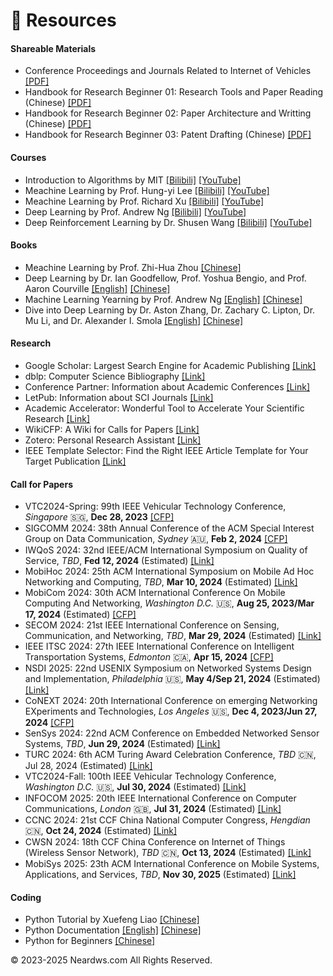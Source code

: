 # 🎒 Resources

#### Shareable Materials

- Conference Proceedings and Journals Related to Internet of Vehicles [[PDF]](https://neardws-1257861591.cos.ap-shanghai.myqcloud.com/neardws/Conference%20Proceedings%20and%20Journals%20Related%20to%20Internet%20of%20Vehicles.pdf)
- Handbook for Research Beginner 01: Research Tools and Paper Reading (Chinese) [[PDF]](https://neardws-1257861591.cos.ap-shanghai.myqcloud.com/neardws/%E7%A7%91%E7%A0%94%E5%85%A5%E9%97%A801.pdf)
- Handbook for Research Beginner 02: Paper Architecture and Writting (Chinese) [[PDF]](https://neardws-1257861591.cos.ap-shanghai.myqcloud.com/neardws/%E7%A7%91%E7%A0%94%E5%85%A5%E9%97%A802.pdf)
- Handbook for Research Beginner 03: Patent Drafting  (Chinese) [[PDF]](https://neardws-1257861591.cos.ap-shanghai.myqcloud.com/neardws/%E7%A7%91%E7%A0%94%E5%85%A5%E9%97%A803.pdf)

#### Courses

- Introduction to Algorithms by MIT [[Bilibili]](https://www.bilibili.com/video/BV1fu41127MN) [[YouTube]](https://www.youtube.com/watch?v=ZA-tUyM_y7s&list=PLUl4u3cNGP63EdVPNLG3ToM6LaEUuStEY)
- Meachine Learning by Prof. Hung-yi Lee [[Bilibili]](https://www.bilibili.com/video/BV1J94y1f7u5) [[YouTube]](https://www.youtube.com/watch?v=Y87Ct23H3Kw&list=PLJV_el3uVTsNxV_IGauQZBHjBKZ26JHjd)
- Meachine Learning by Prof. Richard Xu [[Bilibili]](https://www.bilibili.com/video/BV1xW411N7f1/?spm_id_from=333.999.0.0&vd_source=c1ab668ffc70acf1658d1869973425ab) [[YouTube]](https://www.youtube.com/watch?v=COAlqcArijw&list=PLyAft-JyjIYoLYkte6lyluTXu3_J0lWJR)
- Deep Learning by Prof. Andrew Ng [[Bilibili]](https://www.bilibili.com/video/BV12E411a7Xn) [[YouTube]](https://www.youtube.com/watch?v=jGwO_UgTS7I&list=PLoROMvodv4rMiGQp3WXShtMGgzqpfVfbU)
- Deep Reinforcement Learning by Dr. Shusen Wang [[Bilibili]](https://www.bilibili.com/video/BV12o4y197US) [[YouTube]](https://www.youtube.com/watch?v=jNcMnwpPpfk&list=PLgtf4d9zHHO99JZTT-N5eUBXhW5sfOKhA)

#### Books

- Meachine Learning by Prof. Zhi-Hua Zhou [[Chinese]](https://cs.nju.edu.cn/zhouzh/zhouzh.files/publication/MLbook2016.htm)
- Deep Learning by Dr. Ian Goodfellow, Prof. Yoshua Bengio, and Prof. Aaron Courville [[English]](https://www.deeplearningbook.org) [[Chinese]](https://github.com/exacity/deeplearningbook-chinese)
- Machine Learning Yearning by Prof. Andrew Ng [[English]](https://www.mlyearning.org) [[Chinese]](https://deeplearning-ai.github.io/machine-learning-yearning-cn/) 
- Dive into Deep Learning by Dr. Aston Zhang, Dr. Zachary C. Lipton, Dr. Mu Li, and Dr. Alexander I. Smola [[English]](https://d2l.ai) [[Chinese]](https://zh.d2l.ai)

#### Research

- Google Scholar: Largest Search Engine for Academic Publishing [[Link]](https://scholar.google.com)
- dblp: Computer Science Bibliography [[Link]](https://dblp.org)
- Conference Partner: Information about Academic Conferences [[Link]](https://www.myhuiban.com)
- LetPub: Information about SCI Journals [[Link]](http://www.letpub.com.cn/index.php?page=journalapp)
- Academic Accelerator: Wonderful Tool to Accelerate Your Scientific Research [[Link]](https://academic-accelerator.com)
- WikiCFP: A Wiki for Calls for Papers [[Link]](http://www.wikicfp.com/cfp/)
- Zotero: Personal Research Assistant [[Link]](https://www.zotero.org)
- IEEE Template Selector: Find the Right IEEE Article Template for Your Target Publication [[Link]](https://template-selector.ieee.org)

#### Call for Papers

- VTC2024-Spring: 99th IEEE Vehicular Technology Conference, *Singapore* 🇸🇬, **Dec 28, 2023** [[CFP]](https://events.vtsociety.org/vtc2024-spring/authors/call-for-papers-2/)
- SIGCOMM 2024: 38th Annual Conference of the ACM Special Interest Group on Data Communication, *Sydney* 🇦🇺, **Feb 2, 2024** [[CFP]](https://www.sigcomm.org/sites/default/files/SIGCOMM_CFP_2024.html)
- IWQoS 2024: 32nd IEEE/ACM International Symposium on Quality of Service, *TBD*, **Fed 12, 2024** (Estimated) [[Link]](http://www.wikicfp.com/cfp/program?id=1855)
- MobiHoc 2024: 25th ACM International Symposium on Mobile Ad Hoc Networking and Computing, *TBD*, **Mar 10, 2024** (Estimated) [[Link]](https://www.sigmobile.org/mobihoc/2023/cfp.html)
- MobiCom 2024: 30th ACM International Conference On Mobile Computing And Networking, *Washington D.C.* 🇺🇸, **Aug 25, 2023/Mar 17, 2024** (Estimated) [[CFP]](https://www.sigmobile.org/mobicom/2024/cfp.html)
- SECOM 2024: 21st IEEE International Conference on Sensing, Communication, and Networking, *TBD*, **Mar 29, 2024** (Estimated) [[Link]](https://secon2023.ieee-secon.org)
- IEEE ITSC 2024: 27th IEEE International Conference on Intelligent Transportation Systems, *Edmonton* 🇨🇦, **Apr 15, 2024** [[CFP]](https://ieee-itsc.org/2024/wp-content/uploads/sites/3/2023/09/CFP_IEEE_ITSC_2024.pdf)
- NSDI 2025: 22nd USENIX Symposium on Networked Systems Design and Implementation, *Philadelphia* 🇺🇸, **May 4/Sep 21, 2024** (Estimated) [[Link]](http://www.wikicfp.com/cfp/program?id=2239)
- CoNEXT 2024: 20th International Conference on emerging Networking EXperiments and Technologies, *Los Angeles* 🇺🇸, **Dec 4, 2023/Jun 27, 2024** [[CFP]](https://conferences.sigcomm.org/co-next/2024/#!/cfp)
- SenSys 2024: 22nd ACM Conference on Embedded Networked Sensor Systems, *TBD*, **Jun 29, 2024** (Estimated) [[Link]](http://www.wikicfp.com/cfp/program?id=2631)
- TURC 2024: 6th ACM Turing Award Celebration Conference, *TBD* 🇨🇳, Jul 28, 2024 (Estimated) [[Link]](https://www.acmturc.com/2023/cn/index.html)
- VTC2024-Fall: 100th IEEE Vehicular Technology Conference, *Washington D.C.* 🇺🇸, **Jul 30, 2024** (Estimated) [[Link]](https://events.vtsociety.org/vtc2024-fall/authors/call-for-papers-2/)
- INFOCOM 2025: 20th IEEE International Conference on Computer Communications, *London* 🇬🇧, **Jul 31, 2024** (Estimated) [[Link]](http://www.wikicfp.com/cfp/program?id=6046)
- CCNC 2024: 21st CCF China National Computer Congress, *Hengdian* 🇨🇳, **Oct 24, 2024** (Estimated) [[Link]](https://www.ccf.org.cn/Focus/2023-11-01/796767.shtml)
- CWSN 2024: 18th CCF China Conference on Internet of Things (Wireless Sensor Network), *TBD* 🇨🇳, **Oct 13, 2024** (Estimated) [[Link]](https://conf.ccf.org.cn/web/api/m1117874672189444096168656369095.action)
- MobiSys 2025: 23th ACM International Conference on Mobile Systems, Applications, and Services, *TBD*, **Nov 30, 2025** (Estimated) [[Link]](http://www.wikicfp.com/cfp/program?id=2114)

#### Coding

- Python Tutorial by Xuefeng Liao [[Chinese]](https://www.liaoxuefeng.com/wiki/1016959663602400)
- Python Documentation [[English]](https://docs.python.org/3/) [[Chinese]](https://docs.python.org/zh-cn/3/)
- Python for Beginners [[Chinese]](https://www.bilibili.com/video/BV1Fs411A7HZ)   

<html>
<body>
<div style="float: left;">
<script type='text/javascript' id='clustrmaps' src='//cdn.clustrmaps.com/map_v2.js?cl=080808&w=600&t=tt&d=aFmh3d7Xe0XBtDzpWJTkAIBPYWnWgzsZn29nw_9T_34&co=ffffff&cmo=3acc3a&cmn=ff5353&ct=808080'></script>
</div>
<div style="clear: both; text-align: left;">
<p>© 2023-2025 Neardws.com All Rights Reserved.</p>
</div>
</body>
</html> 